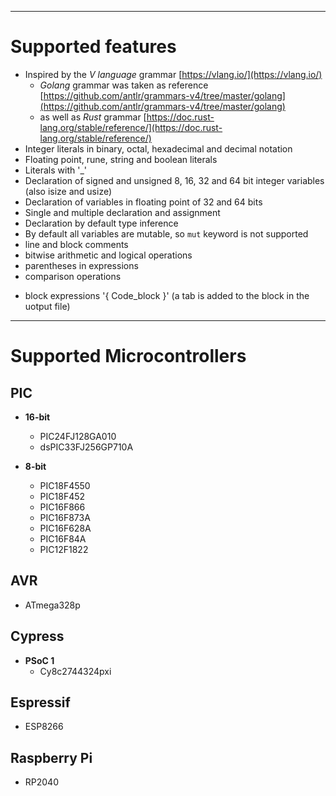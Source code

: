 
--------------------
# Supported features

- Inspired by the _V language_ grammar [https://vlang.io/](https://vlang.io/)
    - _Golang_ grammar was taken as reference [https://github.com/antlr/grammars-v4/tree/master/golang](https://github.com/antlr/grammars-v4/tree/master/golang)
    - as well as _Rust_ grammar [https://doc.rust-lang.org/stable/reference/](https://doc.rust-lang.org/stable/reference/)
- Integer literals in binary, octal, hexadecimal and decimal notation
- Floating point, rune, string and boolean literals
- Literals with '_'
- Declaration of signed and unsigned 8, 16, 32 and 64 bit integer variables (also isize and usize)
- Declaration of variables in floating point of 32 and 64 bits
- Single and multiple declaration and assignment
- Declaration by default type inference
- By default all variables are mutable, so `mut` keyword is not supported 
- line and block comments
- bitwise arithmetic and logical operations
- parentheses in expressions
- comparison operations
<!-- - of compound operations '+=', etc. -->
- block expressions '{ Code_block }' (a tab is added to the block in the uotput file)
<!-- - function declarations and return values
- if-else statements, infinity for , for as while -->

----------------------------
# Supported Microcontrollers

## PIC

- **16-bit**
    - PIC24FJ128GA010
    - dsPIC33FJ256GP710A

- **8-bit**
    - PIC18F4550
    - PIC18F452
    - PIC16F866
    - PIC16F873A
    - PIC16F628A
    - PIC16F84A
    - PIC12F1822

## AVR
- ATmega328p

## Cypress

- **PSoC 1**
    - Cy8c2744324pxi

## Espressif
- ESP8266

## Raspberry Pi
- RP2040



